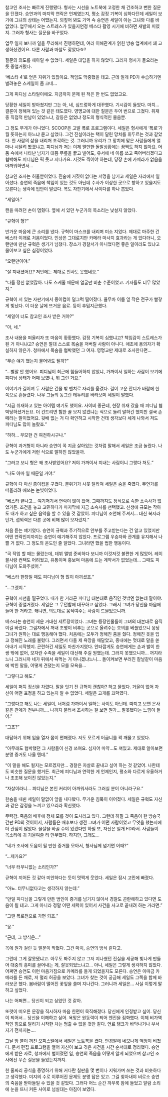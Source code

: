 


참고인 조사는 빠르게 진행됐다. 형사는 시선을 노트북에 고정한 채 건조하고 뻔한 질문을 던졌다. 승연과의 마지막 연락은 언제였는지, 평소 감정 기복이 심하다던데 세일이 보기에 그녀의 상태는 어땠는지. 되짚어 봐도 기억 속 승연은 세일이 아는 그녀와 다를 바 없었다. 업무에서 오는 스트레스가 있을지언정 베스타 촬영 시기에 비하면 새발의 피였지. 그러자 형사는 질문을 바꾸었다.

업무 일지 보니까 일을 무리해서 진행하던데, 여러 이해관계가 얽힌 방송 업계에서 꽤 고생하셨겠어요. 다른 사람과 마찰도 잦았다죠?

질문의 의도를 헤아릴 수 없었다. 세일은 대답을 하지 않았다. 그러자 형사가 들으라는 듯 중얼거렸다.

‘베스타 4’로 얻은 지위가 있잖아요. 책임도 막중했을 테고. 근데 일개 PD가 수습하기엔 벌려놓은 스케일이 좀 크네…

그게 피디님 스타일이에요. 지금까지 문제 된 적은 한 번도 없었고요.

당황한 세일이 받아쳤지만 그는 아, 네, 심드렁하게 대꾸했다. 기시감이 들었다. 마치… 결론이 정해져 있는 것 같은 태도였다. 영명교에 대한 질문은 두어 번으로 그쳤다. 취재 중 직접적 만남이 있었느냐, 갈등은 없었냐 정도의 형식적인 물음뿐.

그 정도 무게가 아니었다. SCOOP은 고발 폭로 프로그램이다. 세일은 형사에게 ‘폭로’가 뭘 뜻하는지 아느냐 묻고 싶었다. 그건 진실이라는 택이 달린 망치를 휘두르는 것과 같았다. 한 사람의 삶을 내리쳐 조각하는 것. 그러니까 우리가 그 망치에 맞은 사람들에게 얼마나 시달려 봤겠냐고. 피디님과 저는 이제 웬만한 돌발상황에는 꿈쩍도 하지 않아요. 어둠 속에서 나타난 남자가 대뜸 무릎을 꿇고 빌어도, 유서에 네 이름 쓰고 죽어버리겠다고 협박해도 피디님은 픽 웃고 지나가요. 저것도 찍어야 하는데, 당장 손에 카메라가 없음을 아까워하면서…

참고인 조사는 허울뿐이었다. 진술에 거짓이 없다는 서명을 남기고 세일은 자리에서 일어섰다. 승연의 죽음에 책임이 있는 것도 아닌데 수사가 이상한 곳으로 향하고 있을지도 모른다는 생각에 입안이 말랐다. 복도 자판기에서 사이다를 하나 뽑았다.

“세일아.”

캔을 따려던 손이 멈췄다. 옆에 서 있던 누군가의 목소리는 낯설지 않았다.

“규혁이 형?”

반가운 마음에 큰 소리를 냈다. 규혁이 마스크를 내리며 미소 지었다. 제대로 마주한 건 베스타 이래로 처음이었다. 인상은 그대로지만 카메라 마사지 효과라는 게 있다더니, 오랜만에 만난 규혁은 생기가 넘쳤다. 장소가 경찰서가 아니었다면 좋은 일이라도 있냐고 물어보고 싶은 심정이었다.

“오랜만이야.”

“잘 지내셨어요? 저번에는 제대로 인사도 못했네요.”

“다들 정신 없었잖아. 나도 스케줄 때문에 얼굴만 비춘 수준이었고. 기자들도 너무 많았지.”

규혁이 서 있는 자판기에서 종이컵이 덜그럭 떨어졌다. 율무차 이름 옆 작은 전구가 빨갛게 빛났다. 이 더운 날에 뜨거운 음료. 등이 후덥지근했다.

“세일이 너도 참고인 조사 받은 거야?”

“아, 네.”

조사 내용을 떠올리자 또 마음이 홧홧했다. 감정 기복이 심했냐고? 책임감이 스트레스가 된 거 아니냐고? 승연은 절대 스스로 목숨을 저버릴 사람이 아니다. 애초에 용의자가 확실하지 않은가. 청파에서 목숨을 협박했던 그 여자. 영명교만 제대로 조사한다면…

“무슨 얘기 했는지 물어봐도 될까?”

“…별말 안 했어요. 피디님이 최근에 힘들어하지 않았냐, 가까이서 일하는 사람이 보기에 피디님 상태가 어때 보였냐, 뭐 그런 거요.”

이야기가 길어져 두 사람은 건물 밖 벤치로 자리를 옮겼다. 결이 고운 잔디가 바람에 한쪽으로 흔들렸다. 나무 그늘의 동그란 테두리를 바라보며 세일이 말했다.

“지금 취재하고 있는 아이템 얘기도 했어요. 사이비 종굔데, 현장 취재 갔을 때 피디님 협박당하셨거든요. 더 건드리면 험한 꼴 보지 않겠냐는 식으로 돌려 말하긴 했지만 결국 손 떼라는 말이었어요. 뒷배 없는 거 다 확인하고 시작한 건데 생각보다 세게 나와서 저도 피디님도 많이 놀랐죠.”

“하하… 무모한 건 여전하시구나.”

규혁이 과거형이 아니라 승연이 꼭 지금 살아있는 것처럼 말해서 세일은 조금 놀랐다. 나도 누군가에게 저런 식으로 말하진 않았을까.

“그러고 보니 형은 왜 조사받았어요? 저야 가까이서 지내는 사람이니 그렇다 쳐도.”

“나도 아마 일 때문일 거야.”

규혁이 다 마신 종이컵을 구겼다. 분위기가 사뭇 달라져 세일은 숨을 죽였다. 무언가를 떠올리려 애쓰는 눈빛이었다.

“베스타 끝나고… 여기저기서 연락이 많이 왔어. 그때까지도 정식으로 속한 소속사가 없었거든. 조건을 놓고 고민하다가 마지막에 지금 소속사를 선택했고. 신생에 규모는 작아도 내가 하고 싶은 음악을 할 수 있을 것 같았어. 피디님이 조언해 주셔서… 대신 복지라던가, 섭외력은 다른 곳에 비해 많이 모자랐지.”

처음 듣는 얘기였다. 승연이 규혁과 주기적으로 안부를 주고받는다는 건 알고 있었지만 어떤 연락인지까지는 승연이 얘기해주지 않았다. 프로그램 우승자와 관계를 유지해서 나쁠 거 없다. 그 정도의 온도인 줄 알았다. 그녀라면 했을 법한 행동이다.

“곡 작업 할 때는 몰랐는데, 데뷔 앨범 준비하다 보니까 이것저것 불편한 게 많았어. 레이블사랑 컨택도 어려웠고, 유통이며 홍보며 마음에 드는 계약서가 없었는데… 그때도 피디님이 도와주셨어.”

“베스타 한창일 때도 피디님이 형 많이 아끼셨죠.”

“…그랬지.”

규혁이 시선을 떨구었다. 내가 한 거라곤 피디님 대본대로 움직인 것밖엔 없는데 말이야. 규혁이 중얼거렸다. 세일은 그 무던함에 대꾸하고 싶었다. 그래서 그녀가 당신을 마음에 들어 한 거라고. 왜냐면, 의도대로 움직여주는 사람이 드물었으니까.

베스타는 승연이 세운 거대한 세트장이었다. 그녀는 등장인물들이 그녀의 대본대로 움직이길 바랐다. 그림자에서 꺼내 조명이 비추는 곳으로 올려주는 호의를 베풀었으니 응당 그녀가 원하는 대로 행동해야 했다. 처음에는 모두가 정해진 춤을 췄다. 정해진 옷을 입고 정해진 노래를 불렀다. 그러면서 다들 제 욕망을 깨달았고, 종내에는 멋대로 말을 쏟아내기 시작했지. 곤란하긴 세일도 마찬가지였다. 안타깝게도 승연에게는 손과 발이 한 쌍 밖에 없어, 모자란 수족을 세일이 대신해 주길 원했는데. 그러지 못했으니까… 꺼지라느니 그러니까 네가 뒤에서 욕먹는 거 아니겠냐느니… 돌이켜보면 부러진 칼날같이 마음에 박힌 말들, 어떻게 견뎠는지 모를 모욕을…

“그렇다고 해도.”

세일이 퍼뜩 정신을 차렸다. 말을 잇기 전 규혁이 괜찮아? 하고 물었다. 거울이 없어 자신이 어떤 표정을 하고 있는지 알 수 없었다. 세일은 고개를 끄덕였다.

“그렇다고 해도 나는 세일이, 너처럼 가까이서 일하는 사이도 아닌데. 따지고 보면 은사 같은 관계가 전부니까…. 나까지 불러서 조사하는 걸 보면 뭔가… 잘못됐다는 느낌이 들어.”

“그쵸?”

대답하기 위해 입을 열자 몸이 편해졌다. 저도 모르게 어금니를 꽉 깨물고 있었다.

“아무래도 협박했던 그 사람들이 신경 쓰여요. 심지어 마약…도 껴있고. 제대로 알아보면 분명 증거도 나올 텐데.”

“이 말을 해도 될지는 모르겠지만… 경찰은 자살로 끝내고 싶어 하는 것 같았어. 나한테도 비슷한 질문을 했거든. 최근에 피디님과 연락한 게 언제인지, 평소와 다르게 우울하거나 초조해 보이진 않았는지.”

“자살이라니… 피디님은 본인 커리어 아까워서라도 그러실 분이 아니라구요.”

한숨을 내쉰 세일이 말없이 앞을 내다봤다. 무거운 침묵이 이어졌다. 세일은 규혁도 자신과 같은 감정을 느끼고 있으리라 확신했다.

무력감. 죽음의 배후에 정체 모를 것이 도사리고 있다. 그런데 하필 그 죽음이 한 방송국 간판 PD의 것이어서, 사람들은 배후보다 생전 그녀가 어떤 사람이었고 무엇을 했는지에 더 관심이 많았다. 물살을 바꿀 수야 있겠다만 하필 또, 자신은 일개 FD라서. 사람들이 목소리에 귀 기울여줄 리 만무했다. 하지만, 그래도…

“네가 조사에 도움이 될 만한 증거를 모아서, 형사님께 넘기면 어때?”

“…제가요?”

“너무 터무니없는 소리인가?”

규혁이 끼어든 것 같아 미안하다는 듯이 멋쩍게 웃었다. 세일은 잠시 고민에 빠졌다.

“아뇨. 터무니없다고는 생각하지 않는데.”

“만일 피디님을 그렇게 만든 범인이 증거를 남기지 않아서 경찰도 곤란해하고 있다면 도움이 될 테고. 그게 아니라 정말 어떤 세력이 있어서 사건을 사고로 끝내려 하는 거라면.”

“그땐 폭로전으로 가면 되죠.”

“응.”

“근데, 그 방식은…”

목에 뭔가 걸린 듯 말문이 막혔다. 그건 마치, 승연의 방식 같다고.

그런데 그게 잘못됐냐고. 아무도 봐주지 않고 그저 지나쳤던 진실을 세공해 빛나게 만들어 대중의 흥미를 끌어내는 게, 잘못되었느냐고… 아니, 세일은 그렇게 생각하지 않았다. 어쩌면 승연도 이런 마음가짐으로 카메라를 들게 되었을지도 모른다. 승연은 이따금 카메라를 든 채로, 저 멀리 허공을 보았다. 그녀가 찾는 것이 궁금해 세일도 그쪽을 함께 바라보곤 했다. 봄바람이 떨어진 꽃잎을 쓸며 지나간다. 그러니까 세일은… 사실 이렇게 말하고 싶었다.

나는 어쩌면… 당신이 되고 싶었던 것 같아.

또렷이 떠오른 문장을 직시하자 마음 한편이 묵직해졌다. 당신에게 인정받고 싶어. 당신이 되어서… 당신을 이해하고 싶어. 욕망은 원동력이 되어 엔진을 점화했다. 이제 비가역적인 힘으로 달리기 시작한 차는 멈출 수 없을 것만 같다. 연료 탱크가 바닥나거나 부서지기 전까지는….

그날 밤 불이 꺼진 오피스텔에서 세일은 노트북을 켰다. 안경알에 네모나게 액정이 비쳤다. 문서 편집 프로그램을 열어 자신이 보고 겪은 사건을 시간 순서대로 정리했다. 승연에게 받은 자료, 청파에서 벌어졌던 일, 승연의 죽음을 어떻게 알게 되었으며 참고인 조사에선 무슨 질문을 들었는지까지.

한 줄짜리 공식을 증명하기 위해 커다란 칠판을 몇 번이나 지워가며 쓰는 것과 비슷하다고 생각했다. 미지의 수로 이루어진 문제도 분명 답은 있고. 그걸 찾아내야 비로소 승연의 죽음을 받아들일 수 있을 것 같았다. 그러다 어느 순간 까무룩 잠에 들었고 알람 소리에 눈을 뜨니 커튼 사이로 넘실대는 아침이 보였다.

